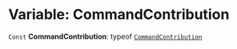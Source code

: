# Variable: CommandContribution

`Const` **CommandContribution**: typeof [`CommandContribution`](/auto-docs/command/variables/CommandContribution-1.md)
